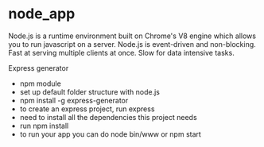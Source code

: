 # node_app

Node.js is a runtime environment built on Chrome's V8 engine which allows you to run javascript on a server. 
Node.js is event-driven and non-blocking. 
Fast at serving multiple clients at once. 
Slow for data intensive tasks. 

Express generator 
- npm module 
- set up default folder structure with node.js
- npm install -g express-generator
- to create an express project, run express <filename>
- need to install all the dependencies this project needs
- run npm install 
- to run your app you can do node bin/www or npm start